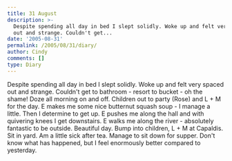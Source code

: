 ```yaml
---
title: 31 August
description: >-
  Despite spending all day in bed I slept solidly. Woke up and felt very spaced
  out and strange. Couldn't get...
date: '2005-08-31'
permalink: /2005/08/31/diary/
author: Cindy
comments: []
type: Diary
---
```


Despite spending all day in bed I slept solidly. Woke up and felt very spaced out and strange. Couldn't get to bathroom - resort to bucket - oh the shame! Doze all morning on and off. Children out to party (Rose) and L + M for the day. E makes me some nice butternut squash soup - I manage a little. Then I determine to get up. E pushes me along the hall and with quivering knees I get downstairs. E walks me along the river - absolutely fantastic to be outside. Beautiful day. Bump into children, L + M at Capaldis. Sit in yard. Am a little sick after tea. Manage to sit down for supper. Don't know what has happened, but I feel enormously better compared to yesterday.
